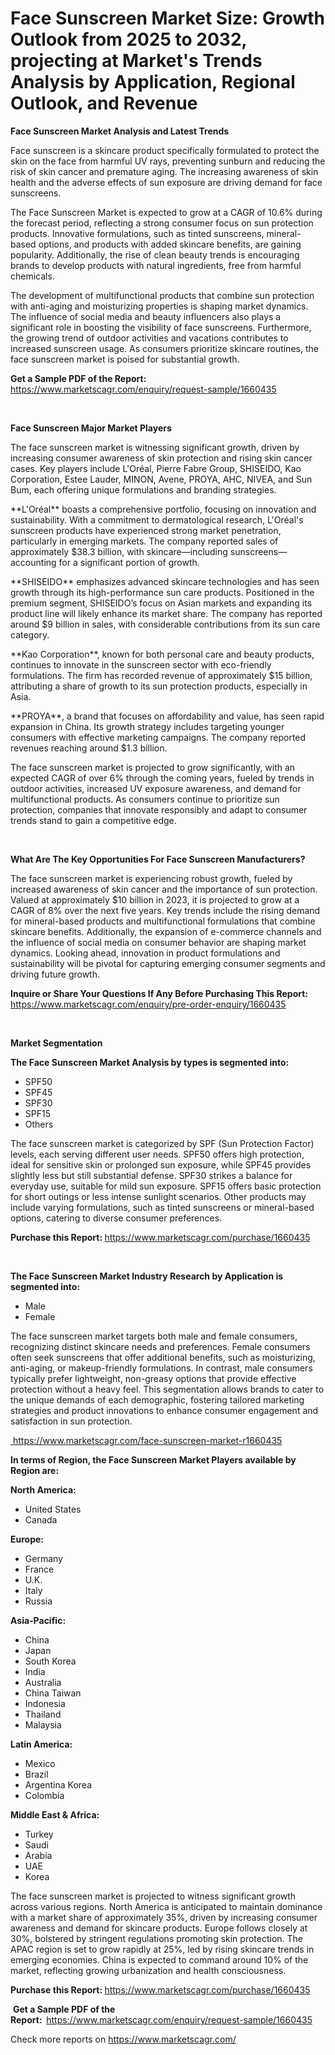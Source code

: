 <p><h1>Face Sunscreen Market Size: Growth Outlook from 2025 to 2032, projecting at Market's Trends Analysis by Application, Regional Outlook, and Revenue</h1></p><p><strong>Face Sunscreen Market Analysis and Latest Trends</strong></p>
<p><p>Face sunscreen is a skincare product specifically formulated to protect the skin on the face from harmful UV rays, preventing sunburn and reducing the risk of skin cancer and premature aging. The increasing awareness of skin health and the adverse effects of sun exposure are driving demand for face sunscreens. </p><p>The Face Sunscreen Market is expected to grow at a CAGR of 10.6% during the forecast period, reflecting a strong consumer focus on sun protection products. Innovative formulations, such as tinted sunscreens, mineral-based options, and products with added skincare benefits, are gaining popularity. Additionally, the rise of clean beauty trends is encouraging brands to develop products with natural ingredients, free from harmful chemicals.</p><p>The development of multifunctional products that combine sun protection with anti-aging and moisturizing properties is shaping market dynamics. The influence of social media and beauty influencers also plays a significant role in boosting the visibility of face sunscreens. Furthermore, the growing trend of outdoor activities and vacations contributes to increased sunscreen usage. As consumers prioritize skincare routines, the face sunscreen market is poised for substantial growth.</p></p>
<p><strong>Get a Sample PDF of the Report:&nbsp;</strong> <a href="https://www.marketscagr.com/enquiry/request-sample/1660435?utm_campaign=1944&utm_medium=2&utm_source=Github&utm_content=ia&utm_term=08022025&utm_id=face-sunscreen">https://www.marketscagr.com/enquiry/request-sample/1660435</a></p>
<p>&nbsp;</p>
<p><strong>Face Sunscreen Major Market Players</strong></p>
<p><p>The face sunscreen market is witnessing significant growth, driven by increasing consumer awareness of skin protection and rising skin cancer cases. Key players include L'Oréal, Pierre Fabre Group, SHISEIDO, Kao Corporation, Estee Lauder, MINON, Avene, PROYA, AHC, NIVEA, and Sun Bum, each offering unique formulations and branding strategies.</p><p>**L'Oréal** boasts a comprehensive portfolio, focusing on innovation and sustainability. With a commitment to dermatological research, L'Oréal's sunscreen products have experienced strong market penetration, particularly in emerging markets. The company reported sales of approximately $38.3 billion, with skincare—including sunscreens—accounting for a significant portion of growth.</p><p>**SHISEIDO** emphasizes advanced skincare technologies and has seen growth through its high-performance sun care products. Positioned in the premium segment, SHISEIDO’s focus on Asian markets and expanding its product line will likely enhance its market share. The company has reported around $9 billion in sales, with considerable contributions from its sun care category.</p><p>**Kao Corporation**, known for both personal care and beauty products, continues to innovate in the sunscreen sector with eco-friendly formulations. The firm has recorded revenue of approximately $15 billion, attributing a share of growth to its sun protection products, especially in Asia.</p><p>**PROYA**, a brand that focuses on affordability and value, has seen rapid expansion in China. Its growth strategy includes targeting younger consumers with effective marketing campaigns. The company reported revenues reaching around $1.3 billion.</p><p>The face sunscreen market is projected to grow significantly, with an expected CAGR of over 6% through the coming years, fueled by trends in outdoor activities, increased UV exposure awareness, and demand for multifunctional products. As consumers continue to prioritize sun protection, companies that innovate responsibly and adapt to consumer trends stand to gain a competitive edge.</p></p>
<p>&nbsp;</p>
<p><strong>What Are The Key Opportunities For Face Sunscreen Manufacturers?</strong></p>
<p><p>The face sunscreen market is experiencing robust growth, fueled by increased awareness of skin cancer and the importance of sun protection. Valued at approximately $10 billion in 2023, it is projected to grow at a CAGR of 8% over the next five years. Key trends include the rising demand for mineral-based products and multifunctional formulations that combine skincare benefits. Additionally, the expansion of e-commerce channels and the influence of social media on consumer behavior are shaping market dynamics. Looking ahead, innovation in product formulations and sustainability will be pivotal for capturing emerging consumer segments and driving future growth.</p></p>
<p><strong>Inquire or Share Your Questions If Any Before Purchasing This Report:</strong> <a href="https://www.marketscagr.com/enquiry/pre-order-enquiry/1660435?utm_campaign=1944&utm_medium=2&utm_source=Github&utm_content=ia&utm_term=08022025&utm_id=face-sunscreen">https://www.marketscagr.com/enquiry/pre-order-enquiry/1660435</a></p>
<p>&nbsp;</p>
<p><strong>Market Segmentation</strong></p>
<p><strong>The Face Sunscreen Market Analysis by types is segmented into:</strong></p>
<p><ul><li>SPF50</li><li>SPF45</li><li>SPF30</li><li>SPF15</li><li>Others</li></ul></p>
<p><p>The face sunscreen market is categorized by SPF (Sun Protection Factor) levels, each serving different user needs. SPF50 offers high protection, ideal for sensitive skin or prolonged sun exposure, while SPF45 provides slightly less but still substantial defense. SPF30 strikes a balance for everyday use, suitable for mild sun exposure. SPF15 offers basic protection for short outings or less intense sunlight scenarios. Other products may include varying formulations, such as tinted sunscreens or mineral-based options, catering to diverse consumer preferences.</p></p>
<p><strong>Purchase this Report:&nbsp;</strong><a href="https://www.marketscagr.com/purchase/1660435?utm_campaign=1944&utm_medium=2&utm_source=Github&utm_content=ia&utm_term=08022025&utm_id=face-sunscreen">https://www.marketscagr.com/purchase/1660435</a></p>
<p>&nbsp;</p>
<p><strong>The Face Sunscreen Market Industry Research by Application is segmented into:</strong></p>
<p><ul><li>Male</li><li>Female</li></ul></p>
<p><p>The face sunscreen market targets both male and female consumers, recognizing distinct skincare needs and preferences. Female consumers often seek sunscreens that offer additional benefits, such as moisturizing, anti-aging, or makeup-friendly formulations. In contrast, male consumers typically prefer lightweight, non-greasy options that provide effective protection without a heavy feel. This segmentation allows brands to cater to the unique demands of each demographic, fostering tailored marketing strategies and product innovations to enhance consumer engagement and satisfaction in sun protection.</p></p>
<p><a href="https://www.marketscagr.com/face-sunscreen-market-r1660435?utm_campaign=1944&utm_medium=2&utm_source=Github&utm_content=ia&utm_term=08022025&utm_id=face-sunscreen">&nbsp;https://www.marketscagr.com/face-sunscreen-market-r1660435</a></p>
<p><strong>In terms of Region, the Face Sunscreen Market Players available by Region are:</strong></p>
<p>
    <p> <strong> North America: </strong>
        <ul>
            <li>United States</li>
            <li>Canada</li>
        </ul>
        </p> 
    <p> <strong> Europe: </strong>
        <ul>
            <li>Germany</li>
            <li>France</li>
            <li>U.K.</li>
            <li>Italy</li>
            <li>Russia</li>
        </ul>
        </p> 
    <p> <strong> Asia-Pacific: </strong>
        <ul>
            <li>China</li>
            <li>Japan</li>
            <li>South Korea</li>
            <li>India</li>
            <li>Australia</li>
            <li>China Taiwan</li>
            <li>Indonesia</li>
            <li>Thailand</li>
            <li>Malaysia</li>
        </ul>
        </p> 
    <p> <strong> Latin America: </strong>
        <ul>
            <li>Mexico</li>
            <li>Brazil</li>
            <li>Argentina Korea</li>
            <li>Colombia</li>
        </ul>
        </p> 
    <p> <strong> Middle East & Africa: </strong>
        <ul>
            <li>Turkey</li>
            <li>Saudi</li>
            <li>Arabia</li>
            <li>UAE</li>
            <li>Korea</li>
        </ul>
    </p>
    </p>
<p><p>The face sunscreen market is projected to witness significant growth across various regions. North America is anticipated to maintain dominance with a market share of approximately 35%, driven by increasing consumer awareness and demand for skincare products. Europe follows closely at 30%, bolstered by stringent regulations promoting skin protection. The APAC region is set to grow rapidly at 25%, led by rising skincare trends in emerging economies. China is expected to command around 10% of the market, reflecting growing urbanization and health consciousness.</p></p>
<p><strong>Purchase this Report: </strong><a href="https://www.marketscagr.com/purchase/1660435?utm_campaign=1944&utm_medium=2&utm_source=Github&utm_content=ia&utm_term=08022025&utm_id=face-sunscreen">https://www.marketscagr.com/purchase/1660435</a></p>
<p>&nbsp;<strong>Get a Sample PDF of the Report:&nbsp;&nbsp;</strong><a href="https://www.marketscagr.com/enquiry/request-sample/1660435?utm_campaign=1944&utm_medium=2&utm_source=Github&utm_content=ia&utm_term=08022025&utm_id=face-sunscreen">https://www.marketscagr.com/enquiry/request-sample/1660435</a></p>
<p><strong></strong></p>
<p>Check more reports on <a href="https://www.marketscagr.com/?utm_campaign=1944&utm_medium=2&utm_source=Github&utm_content=ia&utm_term=08022025&utm_id=face-sunscreen">https://www.marketscagr.com/</a></p>